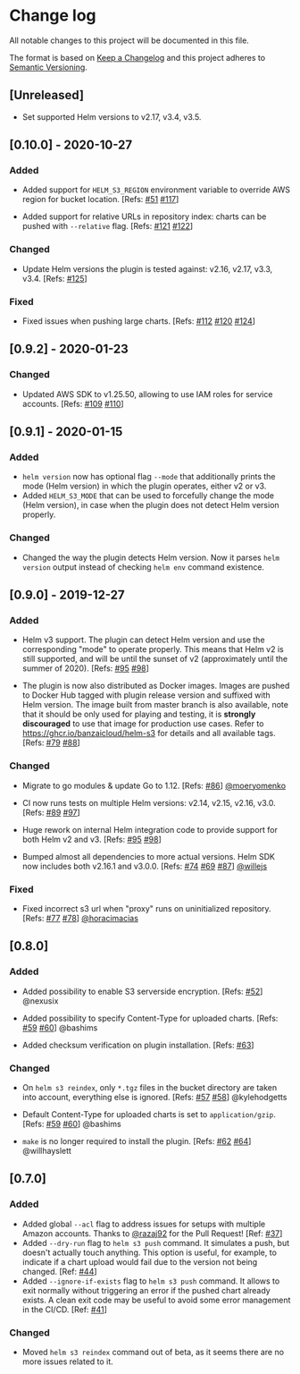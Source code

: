 # Change log

All notable changes to this project will be documented in this file.

The format is based on [Keep a Changelog](http://keepachangelog.com/en/1.0.0/)
and this project adheres to [Semantic
Versioning](http://semver.org/spec/v2.0.0.html).

## [Unreleased]

- Set supported Helm versions to v2.17, v3.4, v3.5.

## [0.10.0] - 2020-10-27

### Added

- Added support for `HELM_S3_REGION` environment variable to override AWS region
  for bucket location. [Refs:
  [#51](https://github.com/hypnoglow/helm-s3/issues/51)
  [#117](https://github.com/hypnoglow/helm-s3/pull/117)]

- Added support for relative URLs in repository index: charts can be pushed with
  `--relative` flag. [Refs:
  [#121](https://github.com/hypnoglow/helm-s3/pull/121)
  [#122](https://github.com/hypnoglow/helm-s3/pull/122)]

### Changed

- Update Helm versions the plugin is tested against: v2.16, v2.17, v3.3, v3.4.
  [Refs: [#125](https://github.com/hypnoglow/helm-s3/pull/125)]

### Fixed

- Fixed issues when pushing large charts. [Refs:
  [#112](https://github.com/hypnoglow/helm-s3/issues/112)
  [#120](https://github.com/hypnoglow/helm-s3/issues/120)
  [#124](https://github.com/hypnoglow/helm-s3/pull/124)]

## [0.9.2] - 2020-01-23

### Changed

- Updated AWS SDK to v1.25.50, allowing to use IAM roles for service accounts.
  [Refs: [#109](https://github.com/hypnoglow/helm-s3/issues/109)
  [#110](https://github.com/hypnoglow/helm-s3/pull/110)]

## [0.9.1] - 2020-01-15

### Added

- `helm version` now has optional flag `--mode` that additionally prints the
  mode (Helm version) in which the plugin operates, either v2 or v3.
- Added `HELM_S3_MODE` that can be used to forcefully change the mode (Helm
  version), in case when the plugin does not detect Helm version properly.

### Changed

- Changed the way the plugin detects Helm version. Now it parses `helm version`
  output instead of checking `helm env` command existence.

## [0.9.0] - 2019-12-27

### Added

- Helm v3 support. The plugin can detect Helm version and use the corresponding
  "mode" to operate properly. This means that Helm v2 is still supported, and
  will be until the sunset of v2 (approximately until the summer of 2020).
  [Refs: [#95](https://github.com/hypnoglow/helm-s3/pull/95)
  [#98](https://github.com/hypnoglow/helm-s3/pull/98)]

- The plugin is now also distributed as Docker images. Images are pushed to
  Docker Hub tagged with plugin release version and suffixed with Helm version.
  The image built from master branch is also available, note that it should be
  only used for playing and testing, it is **strongly discouraged** to use that
  image for production use cases. Refer to https://ghcr.io/banzaicloud/helm-s3
  for details and all available tags. [Refs:
  [#79](https://github.com/hypnoglow/helm-s3/issues/79)
  [#88](https://github.com/hypnoglow/helm-s3/pull/88)]

### Changed

- Migrate to go modules & update Go to 1.12. [Refs:
  [#86](https://github.com/hypnoglow/helm-s3/pull/86)]
  [@moeryomenko](https://github.com/moeryomenko)

- CI now runs tests on multiple Helm versions: v2.14, v2.15, v2.16, v3.0. [Refs:
  [#89](https://github.com/hypnoglow/helm-s3/pull/89)
  [#97](https://github.com/hypnoglow/helm-s3/pull/97)]

- Huge rework on internal Helm integration code to provide support for both Helm
  v2 and v3. [Refs: [#95](https://github.com/hypnoglow/helm-s3/pull/95)
  [#98](https://github.com/hypnoglow/helm-s3/pull/98)]

- Bumped almost all dependencies to more actual versions. Helm SDK now includes
  both v2.16.1 and v3.0.0. [Refs:
  [#74](https://github.com/hypnoglow/helm-s3/pull/74)
  [#69](https://github.com/hypnoglow/helm-s3/issues/69)
  [#87](https://github.com/hypnoglow/helm-s3/pull/87)]
  [@willejs](https://github.com/willejs)

### Fixed

- Fixed incorrect s3 url when "proxy" runs on uninitialized repository. [Refs:
  [#77](https://github.com/hypnoglow/helm-s3/issues/77)
  [#78](https://github.com/hypnoglow/helm-s3/pull/78)]
  [@horacimacias](https://github.com/horacimacias)

## [0.8.0]

### Added

- Added possibility to enable S3 serverside encryption. [Refs:
  [#52](https://github.com/hypnoglow/helm-s3/pull/52)] @nexusix

- Added possibility to specify Content-Type for uploaded charts. [Refs:
  [#59](https://github.com/hypnoglow/helm-s3/issues/59)
  [#60](https://github.com/hypnoglow/helm-s3/pull/60)] @bashims

- Added checksum verification on plugin installation. [Refs:
  [#63](https://github.com/hypnoglow/helm-s3/pull/63)]

### Changed

- On `helm s3 reindex`, only `*.tgz` files in the bucket directory are taken
  into account, everything else is ignored. [Refs:
  [#57](https://github.com/hypnoglow/helm-s3/issues/57)
  [#58](https://github.com/hypnoglow/helm-s3/pull/58)] @kylehodgetts

- Default Content-Type for uploaded charts is set to `application/gzip`. [Refs:
  [#59](https://github.com/hypnoglow/helm-s3/issues/59)
  [#60](https://github.com/hypnoglow/helm-s3/pull/60)] @bashims

- `make` is no longer required to install the plugin. [Refs:
  [#62](https://github.com/hypnoglow/helm-s3/issues/62)
  [#64](https://github.com/hypnoglow/helm-s3/pull/64)] @willhayslett

## [0.7.0]

### Added

- Added global `--acl` flag to address issues for setups with multiple Amazon
  accounts. Thanks to [@razaj92](https://github.com/razaj92) for the Pull
  Request! [Ref: [#37](https://github.com/hypnoglow/helm-s3/issues/37)]
- Added `--dry-run` flag to `helm s3 push` command. It simulates a push, but
  doesn't actually touch anything. This option is useful, for example, to
  indicate if a chart upload would fail due to the version not being changed.
  [Ref: [#44](https://github.com/hypnoglow/helm-s3/issues/44)]
- Added `--ignore-if-exists` flag to `helm s3 push` command. It allows to exit
  normally without triggering an error if the pushed chart already exists. A
  clean exit code may be useful to avoid some error management in the CI/CD.
  [Ref: [#41](https://github.com/hypnoglow/helm-s3/issues/41)]

### Changed

- Moved `helm s3 reindex` command out of beta, as it seems there are no more
  issues related to it.
